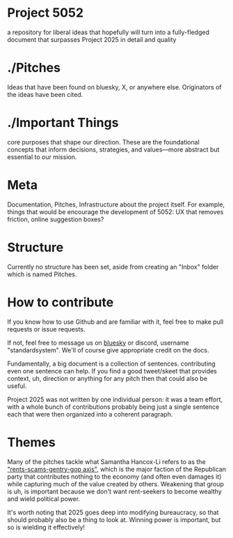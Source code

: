# Project 5052

a repository for liberal ideas that hopefully will turn into a fully-fledged document that surpasses Project 2025 in detail and quality 

# ./Pitches

Ideas that have been found on bluesky, X, or anywhere else. Originators of the ideas have been cited.

# ./Important Things

core purposes that shape our direction. These are the foundational concepts that inform decisions, strategies, and values—more abstract but essential to our mission.

# Meta

Documentation, Pitches, Infrastructure about the project itself. For example, things that would be encourage the development of 5052: UX that removes friction, online suggestion boxes?

# Structure 

Currently no structure has been set, aside from creating an "Inbox" folder which is named Pitches.

# How to contribute 

If you know how to use Github and are familiar with it, feel free to make pull requests or issue requests.

If not, feel free to message us on [bluesky](https://bsky.app/profile/standard.bsky.social) or discord, username "standardsystem". We'll of course give appropriate credit on the docs.

Fundamentally, a big document is a collection of sentences. contributing even one sentence can help. If you find a good tweet/skeet that provides context, uh, direction or anything for any pitch then that could also be useful.

Project 2025 was not written by one individual person: it was a team effort, with a whole bunch of contributions probably being just a single sentence each that were then organized into a coherent paragraph. 

# Themes

Many of the pitches tackle what Samantha Hancox-Li refers to as the ["rents-scams-gentry-gop axis"](https://bsky.app/profile/sjshancoxli.liberalcurrents.com/post/3kxn5z43mh723), which is the major faction of the Republican party that contributes nothing to the economy (and often even damages it) while capturing much of the value created by others. Weakening that group is uh, is important because we don't want rent-seekers to become wealthy and wield political power.

It's worth noting that 2025 goes deep into modifying bureaucracy, so that should probably also be a thing to look at. Winning power is important, but so is wielding it effectively!
